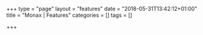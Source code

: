 +++
type = "page"
layout = "features"
date = "2018-05-31T13:42:12+01:00"
title = "Monax | Features"
categories = []
tags = []

+++
